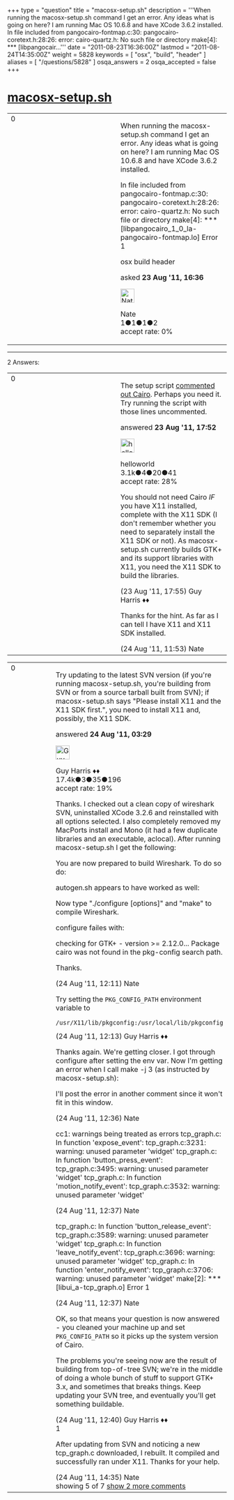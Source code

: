 +++
type = "question"
title = "macosx-setup.sh"
description = '''When running the macosx-setup.sh command I get an error. Any ideas what is going on here? I am running Mac OS 10.6.8 and have XCode 3.6.2 installed. In file included from pangocairo-fontmap.c:30: pangocairo-coretext.h:28:26: error: cairo-quartz.h: No such file or directory make[4]: *** [libpangocair...'''
date = "2011-08-23T16:36:00Z"
lastmod = "2011-08-24T14:35:00Z"
weight = 5828
keywords = [ "osx", "build", "header" ]
aliases = [ "/questions/5828" ]
osqa_answers = 2
osqa_accepted = false
+++

<div class="headNormal">

# [macosx-setup.sh](/questions/5828/macosx-setupsh)

</div>

<div id="main-body">

<div id="askform">

<table id="question-table" style="width:100%;"><colgroup><col style="width: 50%" /><col style="width: 50%" /></colgroup><tbody><tr class="odd"><td style="width: 30px; vertical-align: top"><div class="vote-buttons"><span id="post-5828-upvote" class="ajax-command post-vote up" rel="nofollow" title="I like this post (click again to cancel)"> </span><div id="post-5828-score" class="post-score" title="current number of votes">0</div><span id="post-5828-downvote" class="ajax-command post-vote down" rel="nofollow" title="I dont like this post (click again to cancel)"> </span> <span id="favorite-mark" class="ajax-command favorite-mark" rel="nofollow" title="mark/unmark this question as favorite (click again to cancel)"> </span><div id="favorite-count" class="favorite-count"></div></div></td><td><div id="item-right"><div class="question-body"><p>When running the macosx-setup.sh command I get an error. Any ideas what is going on here? I am running Mac OS 10.6.8 and have XCode 3.6.2 installed.</p><p>In file included from pangocairo-fontmap.c:30: pangocairo-coretext.h:28:26: error: cairo-quartz.h: No such file or directory make[4]: *** [libpangocairo_1_0_la-pangocairo-fontmap.lo] Error 1</p></div><div id="question-tags" class="tags-container tags"><span class="post-tag tag-link-osx" rel="tag" title="see questions tagged &#39;osx&#39;">osx</span> <span class="post-tag tag-link-build" rel="tag" title="see questions tagged &#39;build&#39;">build</span> <span class="post-tag tag-link-header" rel="tag" title="see questions tagged &#39;header&#39;">header</span></div><div id="question-controls" class="post-controls"></div><div class="post-update-info-container"><div class="post-update-info post-update-info-user"><p>asked <strong>23 Aug '11, 16:36</strong></p><img src="https://secure.gravatar.com/avatar/d7d5b1b472290be80f288300c46d8ca5?s=32&amp;d=identicon&amp;r=g" class="gravatar" width="32" height="32" alt="Nate&#39;s gravatar image" /><p><span>Nate</span><br />
<span class="score" title="1 reputation points">1</span><span title="1 badges"><span class="badge1">●</span><span class="badgecount">1</span></span><span title="1 badges"><span class="silver">●</span><span class="badgecount">1</span></span><span title="2 badges"><span class="bronze">●</span><span class="badgecount">2</span></span><br />
<span class="accept_rate" title="Rate of the user&#39;s accepted answers">accept rate:</span> <span title="Nate has no accepted answers">0%</span></p></div></div><div id="comments-container-5828" class="comments-container"></div><div id="comment-tools-5828" class="comment-tools"></div><div class="clear"></div><div id="comment-5828-form-container" class="comment-form-container"></div><div class="clear"></div></div></td></tr></tbody></table>

------------------------------------------------------------------------

<div class="tabBar">

<span id="sort-top"></span>

<div class="headQuestions">

2 Answers:

</div>

</div>

<span id="5830"></span>

<div id="answer-container-5830" class="answer">

<table style="width:100%;"><colgroup><col style="width: 50%" /><col style="width: 50%" /></colgroup><tbody><tr class="odd"><td style="width: 30px; vertical-align: top"><div class="vote-buttons"><span id="post-5830-upvote" class="ajax-command post-vote up" rel="nofollow" title="I like this post (click again to cancel)"> </span><div id="post-5830-score" class="post-score" title="current number of votes">0</div><span id="post-5830-downvote" class="ajax-command post-vote down" rel="nofollow" title="I dont like this post (click again to cancel)"> </span></div></td><td><div class="item-right"><div class="answer-body"><p>The setup script <a href="http://anonsvn.wireshark.org/viewvc/trunk/macosx-setup.sh?revision=38104&amp;view=markup#l153">commented out Cairo</a>. Perhaps you need it. Try running the script with those lines uncommented.</p></div><div class="answer-controls post-controls"></div><div class="post-update-info-container"><div class="post-update-info post-update-info-user"><p>answered <strong>23 Aug '11, 17:52</strong></p><img src="https://secure.gravatar.com/avatar/362ba1008ad9a075d1556d33e97dfed6?s=32&amp;d=identicon&amp;r=g" class="gravatar" width="32" height="32" alt="helloworld&#39;s gravatar image" /><p><span>helloworld</span><br />
<span class="score" title="3149 reputation points"><span>3.1k</span></span><span title="4 badges"><span class="badge1">●</span><span class="badgecount">4</span></span><span title="20 badges"><span class="silver">●</span><span class="badgecount">20</span></span><span title="41 badges"><span class="bronze">●</span><span class="badgecount">41</span></span><br />
<span class="accept_rate" title="Rate of the user&#39;s accepted answers">accept rate:</span> <span title="helloworld has 28 accepted answers">28%</span></p></div></div><div id="comments-container-5830" class="comments-container"><span id="5832"></span><div id="comment-5832" class="comment"><div id="post-5832-score" class="comment-score"></div><div class="comment-text"><p>You should not need Cairo <em>IF</em> you have X11 installed, complete with the X11 SDK (I don't remember whether you need to separately install the X11 SDK or not). As macosx-setup.sh currently builds GTK+ and its support libraries with X11, you need the X11 SDK to build the libraries.</p></div><div id="comment-5832-info" class="comment-info"><span class="comment-age">(23 Aug '11, 17:55)</span> <span class="comment-user userinfo">Guy Harris ♦♦</span></div></div><span id="5848"></span><div id="comment-5848" class="comment"><div id="post-5848-score" class="comment-score"></div><div class="comment-text"><p>Thanks for the hint. As far as I can tell I have X11 and X11 SDK installed.</p></div><div id="comment-5848-info" class="comment-info"><span class="comment-age">(24 Aug '11, 11:53)</span> <span class="comment-user userinfo">Nate</span></div></div></div><div id="comment-tools-5830" class="comment-tools"></div><div class="clear"></div><div id="comment-5830-form-container" class="comment-form-container"></div><div class="clear"></div></div></td></tr></tbody></table>

</div>

<span id="5835"></span>

<div id="answer-container-5835" class="answer">

<table style="width:100%;"><colgroup><col style="width: 50%" /><col style="width: 50%" /></colgroup><tbody><tr class="odd"><td style="width: 30px; vertical-align: top"><div class="vote-buttons"><span id="post-5835-upvote" class="ajax-command post-vote up" rel="nofollow" title="I like this post (click again to cancel)"> </span><div id="post-5835-score" class="post-score" title="current number of votes">0</div><span id="post-5835-downvote" class="ajax-command post-vote down" rel="nofollow" title="I dont like this post (click again to cancel)"> </span></div></td><td><div class="item-right"><div class="answer-body"><p>Try updating to the latest SVN version (if you're running macosx-setup.sh, you're building from SVN or from a source tarball built from SVN); if macosx-setup.sh says "Please install X11 and the X11 SDK first.", you need to install X11 and, possibly, the X11 SDK.</p></div><div class="answer-controls post-controls"></div><div class="post-update-info-container"><div class="post-update-info post-update-info-user"><p>answered <strong>24 Aug '11, 03:29</strong></p><img src="https://secure.gravatar.com/avatar/f93de7000747ab5efb5acd3034b2ebd7?s=32&amp;d=identicon&amp;r=g" class="gravatar" width="32" height="32" alt="Guy%20Harris&#39;s gravatar image" /><p><span>Guy Harris ♦♦</span><br />
<span class="score" title="17443 reputation points"><span>17.4k</span></span><span title="3 badges"><span class="badge1">●</span><span class="badgecount">3</span></span><span title="35 badges"><span class="silver">●</span><span class="badgecount">35</span></span><span title="196 badges"><span class="bronze">●</span><span class="badgecount">196</span></span><br />
<span class="accept_rate" title="Rate of the user&#39;s accepted answers">accept rate:</span> <span title="Guy Harris has 216 accepted answers">19%</span></p></div></div><div id="comments-container-5835" class="comments-container"><span id="5849"></span><div id="comment-5849" class="comment"><div id="post-5849-score" class="comment-score"></div><div class="comment-text"><p>Thanks. I checked out a clean copy of wireshark SVN, uninstalled XCode 3.2.6 and reinstalled with all options selected. I also completely removed my MacPorts install and Mono (it had a few duplicate libraries and an executable, aclocal). After running macosx-setup.sh I get the following:</p><p>You are now prepared to build Wireshark. To do so do:</p><p>autogen.sh appears to have worked as well:</p><p>Now type "./configure [options]" and "make" to compile Wireshark.</p><p>configure failes with:</p><p>checking for GTK+ - version &gt;= 2.12.0... Package cairo was not found in the pkg-config search path.</p><p>Thanks.</p></div><div id="comment-5849-info" class="comment-info"><span class="comment-age">(24 Aug '11, 12:11)</span> <span class="comment-user userinfo">Nate</span></div></div><span id="5850"></span><div id="comment-5850" class="comment"><div id="post-5850-score" class="comment-score"></div><div class="comment-text"><p>Try setting the <code>PKG_CONFIG_PATH</code> environment variable to</p><pre><code>/usr/X11/lib/pkgconfig:/usr/local/lib/pkgconfig</code></pre></div><div id="comment-5850-info" class="comment-info"><span class="comment-age">(24 Aug '11, 12:13)</span> <span class="comment-user userinfo">Guy Harris ♦♦</span></div></div><span id="5851"></span><div id="comment-5851" class="comment"><div id="post-5851-score" class="comment-score"></div><div class="comment-text"><p>Thanks again. We're getting closer. I got through configure after setting the env var. Now I'm getting an error when I call make -j 3 (as instructed by macosx-setup.sh):</p><p>I'll post the error in another comment since it won't fit in this window.</p></div><div id="comment-5851-info" class="comment-info"><span class="comment-age">(24 Aug '11, 12:36)</span> <span class="comment-user userinfo">Nate</span></div></div><span id="5852"></span><div id="comment-5852" class="comment"><div id="post-5852-score" class="comment-score"></div><div class="comment-text"><p>cc1: warnings being treated as errors tcp_graph.c: In function 'expose_event': tcp_graph.c:3231: warning: unused parameter 'widget' tcp_graph.c: In function 'button_press_event': tcp_graph.c:3495: warning: unused parameter 'widget' tcp_graph.c: In function 'motion_notify_event': tcp_graph.c:3532: warning: unused parameter 'widget'</p></div><div id="comment-5852-info" class="comment-info"><span class="comment-age">(24 Aug '11, 12:37)</span> <span class="comment-user userinfo">Nate</span></div></div><span id="5853"></span><div id="comment-5853" class="comment not_top_scorer"><div id="post-5853-score" class="comment-score"></div><div class="comment-text"><p>tcp_graph.c: In function 'button_release_event': tcp_graph.c:3589: warning: unused parameter 'widget' tcp_graph.c: In function 'leave_notify_event': tcp_graph.c:3696: warning: unused parameter 'widget' tcp_graph.c: In function 'enter_notify_event': tcp_graph.c:3706: warning: unused parameter 'widget' make[2]: *** [libui_a-tcp_graph.o] Error 1</p></div><div id="comment-5853-info" class="comment-info"><span class="comment-age">(24 Aug '11, 12:37)</span> <span class="comment-user userinfo">Nate</span></div></div><span id="5854"></span><div id="comment-5854" class="comment not_top_scorer"><div id="post-5854-score" class="comment-score"></div><div class="comment-text"><p>OK, so that means your question is now answered - you cleaned your machine up and set <code>PKG_CONFIG_PATH</code> so it picks up the system version of Cairo.</p><p>The problems you're seeing now are the result of building from top-of-tree SVN; we're in the middle of doing a whole bunch of stuff to support GTK+ 3.x, and sometimes that breaks things. Keep updating your SVN tree, and eventually you'll get something buildable.</p></div><div id="comment-5854-info" class="comment-info"><span class="comment-age">(24 Aug '11, 12:40)</span> <span class="comment-user userinfo">Guy Harris ♦♦</span></div></div><span id="5856"></span><div id="comment-5856" class="comment"><div id="post-5856-score" class="comment-score">1</div><div class="comment-text"><p>After updating from SVN and noticing a new tcp_graph.c downloaded, I rebuilt. It compiled and successfully ran under X11. Thanks for your help.</p></div><div id="comment-5856-info" class="comment-info"><span class="comment-age">(24 Aug '11, 14:35)</span> <span class="comment-user userinfo">Nate</span></div></div></div><div id="comment-tools-5835" class="comment-tools"><span class="comments-showing"> showing 5 of 7 </span> <a href="#" class="show-all-comments-link">show 2 more comments</a></div><div class="clear"></div><div id="comment-5835-form-container" class="comment-form-container"></div><div class="clear"></div></div></td></tr></tbody></table>

</div>

<div class="paginator-container-left">

</div>

</div>

</div>

